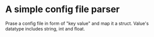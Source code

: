 # A simple config file parser  
Prase a config file in form of "key value" and map it a struct.
Value's datatype includes string, int and float.